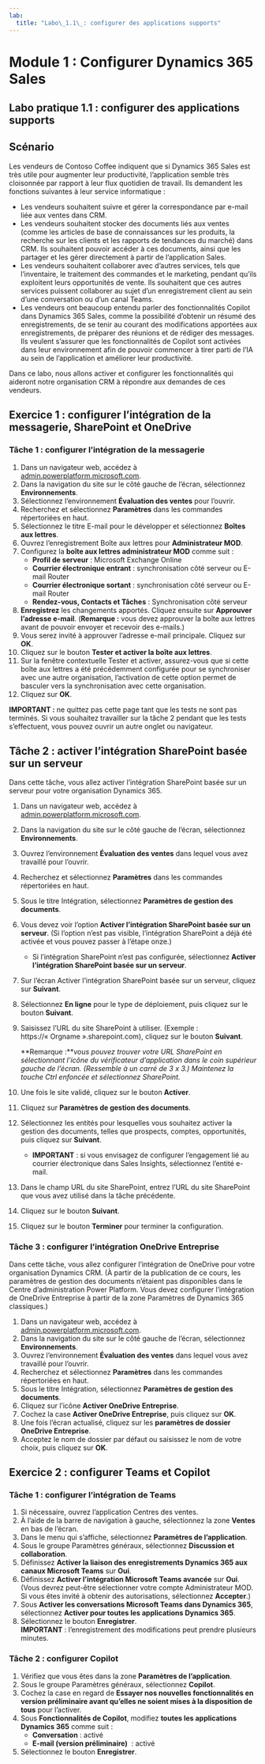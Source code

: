 ```yaml
---
lab:
  title: "Labo\_1.1\_: configurer des applications supports"
---
```


# Module 1 : Configurer Dynamics 365 Sales

## Labo pratique 1.1 : configurer des applications supports

## Scénario

Les vendeurs de Contoso Coffee indiquent que si Dynamics 365 Sales est très utile pour augmenter leur productivité, l’application semble très cloisonnée par rapport à leur flux quotidien de travail. Ils demandent les fonctions suivantes à leur service informatique :

-   Les vendeurs souhaitent suivre et gérer la correspondance par e-mail liée aux ventes dans CRM.
-   Les vendeurs souhaitent stocker des documents liés aux ventes (comme les articles de base de connaissances sur les produits, la recherche sur les clients et les rapports de tendances du marché) dans CRM. Ils souhaitent pouvoir accéder à ces documents, ainsi que les partager et les gérer directement à partir de l’application Sales.
-   Les vendeurs souhaitent collaborer avec d’autres services, tels que l’inventaire, le traitement des commandes et le marketing, pendant qu’ils exploitent leurs opportunités de vente. Ils souhaitent que ces autres services puissent collaborer au sujet d’un enregistrement client au sein d’une conversation ou d’un canal Teams.
-   Les vendeurs ont beaucoup entendu parler des fonctionnalités Copilot dans Dynamics 365 Sales, comme la possibilité d’obtenir un résumé des enregistrements, de se tenir au courant des modifications apportées aux enregistrements, de préparer des réunions et de rédiger des messages. Ils veulent s’assurer que les fonctionnalités de Copilot sont activées dans leur environnement afin de pouvoir commencer à tirer parti de l’IA au sein de l’application et améliorer leur productivité.

Dans ce labo, nous allons activer et configurer les fonctionnalités qui aideront notre organisation CRM à répondre aux demandes de ces vendeurs.

## Exercice 1 : configurer l’intégration de la messagerie, SharePoint et OneDrive

### Tâche 1 : configurer l’intégration de la messagerie

1.  Dans un navigateur web, accédez à [admin.powerplatform.microsoft.com](https://admin.powerplatform.microsoft.com/).
2.  Dans la navigation du site sur le côté gauche de l’écran, sélectionnez **Environnements**.
3.  Sélectionnez l’environnement **Évaluation des ventes** pour l’ouvrir.
4.  Recherchez et sélectionnez **Paramètres** dans les commandes répertoriées en haut.
5.  Sélectionnez le titre E-mail pour le développer et sélectionnez **Boîtes aux lettres**.
6.  Ouvrez l’enregistrement Boîte aux lettres pour **Administrateur MOD**.
7.  Configurez la **boîte aux lettres administrateur MOD** comme suit :
    -   **Profil de serveur** : Microsoft Exchange Online
    -   **Courrier électronique entrant** : synchronisation côté serveur ou E-mail Router
    -   **Courrier électronique sortant** : synchronisation côté serveur ou E-mail Router
    -   **Rendez-vous, Contacts et Tâches** : Synchronisation côté serveur
8.  **Enregistrez** les changements apportés. Cliquez ensuite sur **Approuver l’adresse e-mail**. (**Remarque :** vous devez approuver la boîte aux lettres avant de pouvoir envoyer et recevoir des e-mails.)
9.  Vous serez invité à approuver l’adresse e-mail principale. Cliquez sur **OK**.
10. Cliquez sur le bouton **Tester et activer la boîte aux lettres**.
11. Sur la fenêtre contextuelle Tester et activer, assurez-vous que si cette boîte aux lettres a été précédemment configurée pour se synchroniser avec une autre organisation, l’activation de cette option permet de basculer vers la synchronisation avec cette organisation.
12. Cliquez sur **OK**.

**IMPORTANT :** ne quittez pas cette page tant que les tests ne sont pas terminés. Si vous souhaitez travailler sur la tâche 2 pendant que les tests s’effectuent, vous pouvez ouvrir un autre onglet ou navigateur.

## Tâche 2 : activer l’intégration SharePoint basée sur un serveur

Dans cette tâche, vous allez activer l’intégration SharePoint basée sur un serveur pour votre organisation Dynamics 365.

1.  Dans un navigateur web, accédez à [admin.powerplatform.microsoft.com](https://admin.powerplatform.microsoft.com/).
2.  Dans la navigation du site sur le côté gauche de l’écran, sélectionnez **Environnements**.
3.  Ouvrez l’environnement **Évaluation des ventes** dans lequel vous avez travaillé pour l’ouvrir.
4.  Recherchez et sélectionnez **Paramètres** dans les commandes répertoriées en haut.
5.  Sous le titre Intégration, sélectionnez **Paramètres de gestion des documents**.
6.  Vous devez voir l’option **Activer l’intégration SharePoint basée sur un serveur**. (Si l’option n’est pas visible, l’intégration SharePoint a déjà été activée et vous pouvez passer à l’étape onze.)
    -   Si l’intégration SharePoint n’est pas configurée, sélectionnez **Activer l’intégration SharePoint basée sur un serveur**.
7.  Sur l’écran Activer l’intégration SharePoint basée sur un serveur, cliquez sur **Suivant**.
8.  Sélectionnez **En ligne** pour le type de déploiement, puis cliquez sur le bouton **Suivant**.
9.  Saisissez l’URL du site SharePoint à utiliser. (Exemple : https://« Orgname ».sharepoint.com), cliquez sur le bouton **Suivant**.

    **Remarque :***vous pouvez trouver votre URL SharePoint en sélectionnant l’icône du vérificateur d’application dans le coin supérieur gauche de l’écran. (Ressemble à un carré de 3 x 3.) Maintenez la touche Ctrl enfoncée et sélectionnez SharePoint.*

10. Une fois le site validé, cliquez sur le bouton **Activer**.
11. Cliquez sur **Paramètres de gestion des documents**.
12. Sélectionnez les entités pour lesquelles vous souhaitez activer la gestion des documents, telles que prospects, comptes, opportunités, puis cliquez sur **Suivant**.
    -   **IMPORTANT** : si vous envisagez de configurer l’engagement lié au courrier électronique dans Sales Insights, sélectionnez l’entité e-mail.
13. Dans le champ URL du site SharePoint, entrez l’URL du site SharePoint que vous avez utilisé dans la tâche précédente.
14. Cliquez sur le bouton **Suivant**.
15. Cliquez sur le bouton **Terminer** pour terminer la configuration.

### Tâche 3 : configurer l’intégration OneDrive Entreprise

Dans cette tâche, vous allez configurer l’intégration de OneDrive pour votre organisation Dynamics CRM. (À partir de la publication de ce cours, les paramètres de gestion des documents n’étaient pas disponibles dans le Centre d’administration Power Platform. Vous devez configurer l’intégration de OneDrive Entreprise à partir de la zone Paramètres de Dynamics 365 classiques.)

1.  Dans un navigateur web, accédez à [admin.powerplatform.microsoft.com](https://admin.powerplatform.microsoft.com/).
2.  Dans la navigation du site sur le côté gauche de l’écran, sélectionnez **Environnements**.
3.  Ouvrez l’environnement **Évaluation des ventes** dans lequel vous avez travaillé pour l’ouvrir.
4.  Recherchez et sélectionnez **Paramètres** dans les commandes répertoriées en haut.
5.  Sous le titre Intégration, sélectionnez **Paramètres de gestion des documents**.
6.  Cliquez sur l’icône **Activer OneDrive Entreprise**.
7.  Cochez la case **Activer OneDrive Entreprise**, puis cliquez sur **OK**.
8.  Une fois l’écran actualisé, cliquez sur les **paramètres de dossier OneDrive Entreprise**.
9.  Acceptez le nom de dossier par défaut ou saisissez le nom de votre choix, puis cliquez sur **OK**.

## Exercice 2 : configurer Teams et Copilot

### Tâche 1 : configurer l’intégration de Teams

1.  Si nécessaire, ouvrez l’application Centres des ventes.
2.  À l’aide de la barre de navigation à gauche, sélectionnez la zone **Ventes** en bas de l’écran.
3.  Dans le menu qui s’affiche, sélectionnez **Paramètres de l’application**.
4.  Sous le groupe Paramètres généraux, sélectionnez **Discussion et collaboration**.
5.  Définissez **Activer la liaison des enregistrements Dynamics 365 aux canaux Microsoft Teams** sur **Oui**.
6.  Définissez **Activer l’intégration Microsoft Teams avancée** sur **Oui**. (Vous devrez peut-être sélectionner votre compte Administrateur MOD. Si vous êtes invité à obtenir des autorisations, sélectionnez **Accepter**.)
7.  Sous **Activer les conversations Microsoft Teams dans Dynamics 365**, sélectionnez **Activer pour toutes les applications Dynamics 365**.
8.  Sélectionnez le bouton **Enregistrer**.  
    **IMPORTANT** : l’enregistrement des modifications peut prendre plusieurs minutes.

### Tâche 2 : configurer Copilot

1.  Vérifiez que vous êtes dans la zone **Paramètres de l’application**.
2.  Sous le groupe Paramètres généraux, sélectionnez **Copilot**.
3.  Cochez la case en regard de **Essayer nos nouvelles fonctionnalités en version préliminaire avant qu’elles ne soient mises à la disposition de tous** pour l’activer.
4.  Sous **Fonctionnalités de Copilot**, modifiez **toutes les applications Dynamics 365** comme suit :
    -   **Conversation** : activé
    -   **E-mail (version préliminaire)**  : activé
5.  Sélectionnez le bouton **Enregistrer**.

